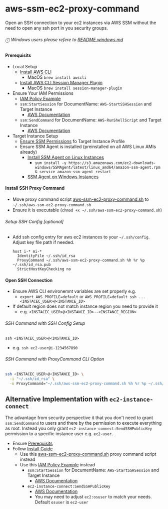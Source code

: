 # aws-ssm-ec2-proxy-command
Open an SSH connection to your ec2 instances via AWS SSM without the need to open any ssh port in you security groups.

###### ⓘ Windows users please refere to [README.windows.md](README.windows.md)

#### Prerequisits
* Local Setup
  * [Install AWS CLI](https://docs.aws.amazon.com/cli/latest/userguide/cli-chap-install.html)
    * MacOS `brew install awscli`  
  * [Install AWS CLI Session Manager Plugin](https://docs.aws.amazon.com/systems-manager/latest/userguide/session-manager-working-with-install-plugin.html)
    * MacOS `brew install session-manager-plugin`   
* Ensure Your IAM Permissions
  * [IAM Policy Example](aws-ssm-ec2-iam-policy.json)
  * `ssm:StartSession` for DocumentName: `AWS-StartSSHSession` and Target Instance
    * [AWS Documentation](https://docs.aws.amazon.com/systems-manager/latest/userguide/getting-started-restrict-access-examples.html)
  * `ssm:SendCommand` for DocumentName: `AWS-RunShellScript` and Target Instance
    * [AWS Documentation](https://docs.aws.amazon.com/systems-manager/latest/userguide/sysman-rc-setting-up.html)
* Target Instance Setup
  * [Ensure SSM Permissions](https://docs.aws.amazon.com/systems-manager/latest/userguide/setup-instance-profile.html) fo Target Instance Profile
  * Ensure SSM Agent is installed (preinstalled on all AWS Linux AMIs already)
    * [Install SSM Agent on Linux Instances](https://docs.aws.amazon.com/systems-manager/latest/userguide/sysman-install-ssm-agent.html)
      * `yum install -y https://s3.amazonaws.com/ec2-downloads-windows/SSMAgent/latest/linux_amd64/amazon-ssm-agent.rpm & service amazon-ssm-agent restart`
    * [SSM Agent on Windows Instances](https://docs.aws.amazon.com/systems-manager/latest/userguide/sysman-install-ssm-win.html)
  
#### Install SSH Proxy Command
  * Move proxy command script [aws-ssm-ec2-proxy-command.sh](aws-ssm-ec2-proxy-command.sh) to `~/.ssh/aws-ssm-ec2-proxy-command.sh`
  * Ensure it is executable (`chmod +x ~/.ssh/aws-ssm-ec2-proxy-command.sh`)

###### Setup SSH Config [optional]
* Add ssh config entry for aws ec2 instances to your `~/.ssh/config`. Adjust key file path if needed.
  ```ssh-config
  host i-* mi-*
    IdentityFile ~/.ssh/id_rsa
    ProxyCommand ~/.ssh/aws-ssm-ec2-proxy-command.sh %h %r %p ~/.ssh/id_rsa.pub
    StrictHostKeyChecking no
  ```

#### Open SSH Connection
* Ensure AWS CLI environemnt variables are set properly e.g. 
  * `export AWS_PROFILE=default` or `AWS_PROFILE=default ssh ... <INSTACEC_USER>@<INSTANCE_ID>`
* If default region does not match instance region you need to provide it
  * e.g. `<INSTACEC_USER>@<INSTANCE_ID>--<INSTANCE_REGION>`
###### SSH Command with SSH Config Setup
`ssh <INSTACEC_USER>@<INSTANCE_ID>`
* e.g. `ssh ec2-user@i-1234567890`
###### SSH Command with ProxyCommand CLI Option
```sh
ssh <INSTACEC_USER>@<INSTANCE_ID> \
  -i "~/.ssh/id_rsa" \
  -o ProxyCommand="~/.ssh/aws-ssm-ec2-proxy-command.sh %h %r %p ~/.ssh/id_rsa.pub"
```

## Alternative Implementation with `ec2-instance-connect`
The advantage from security perspective it that you don't need to grant `ssm:SendCommand` to users and there by the permission to execute everything as root.
Instead you only grant `ec2-instance-connect:SendSSHPublicKey` permission to a specific instance user e.g. `ec2-user`.
* Ensure [Prerequisits](#prerequisits)
* Follow [Install Guide](#install-ssh-proxy-command)
  * Use this [aws-ssm-ec2-proxy-command.sh](ec2-instance-connect/aws-ssm-ec2-proxy-command.sh) proxy command script instead
  * Use this [IAM Policy Example](ec2-instance-connect/aws-ssm-ec2-iam-policy.json) instead
    * `ssm:StartSession` for DocumentName: `AWS-StartSSHSession` and Target Instance
      * [AWS Documentation](https://docs.aws.amazon.com/systems-manager/latest/userguide/getting-started-restrict-access-examples.html)
    * `ec2-instance-connect:SendSSHPublicKey`
      * [AWS Documentation](https://docs.aws.amazon.com/systems-manager/latest/userguide/sysman-rc-setting-up.html)
      * You may need to adjust `ec2:osuser` to match your needs. Default `osuser` is `ec2-user`

